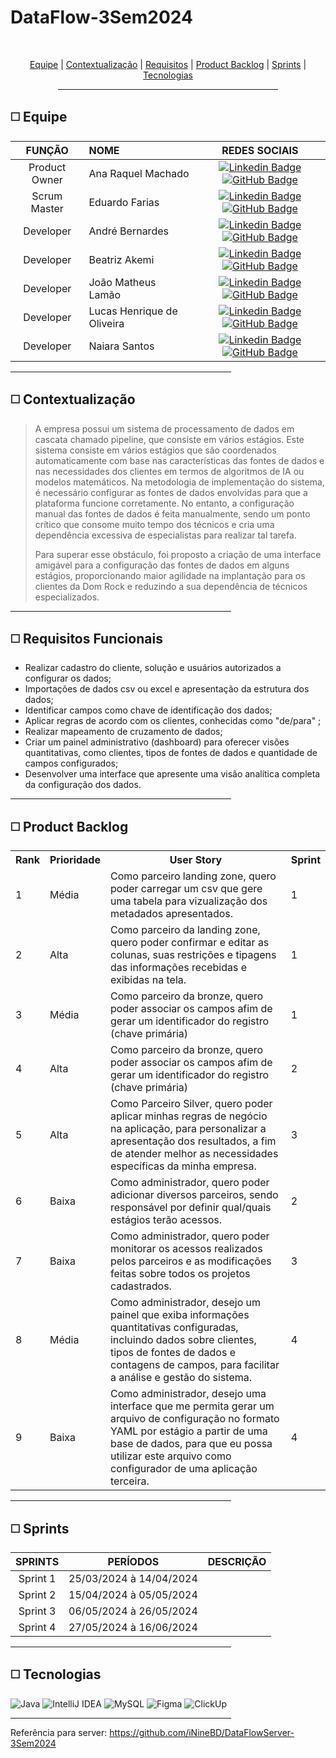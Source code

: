 # DataFlow-3Sem2024

<br>
<p align="center">
    <a href="#equipe">Equipe</a> |
    <a href="#context">Contextualização</a>  |
    <a href="#requisitos">Requisitos</a>  |
    <a href="#backlog">Product Backlog</a>  |
    <a href="#entregas">Sprints</a>  |
    <a href="#tecnologias">Tecnologias</a> 
</p>

<div align="center"><hr width=70%></div>

<span id="equipe">

## ◻️ Equipe

<div align="left">
  
  | **FUNÇÃO** | **NOME** | **REDES SOCIAIS** |
  | :---: | :--- | :---: |
  | Product Owner | Ana Raquel Machado | [![Linkedin Badge](https://img.shields.io/badge/Linkedin-blue?style=flat-square&logo=Linkedin&logoColor=white)](https://www.linkedin.com/in/ana-sasaki-19a2031b8/) [![GitHub Badge](https://img.shields.io/badge/GitHub-111217?style=flat-square&logo=github&logoColor=white)](https://github.com/Anaraquely) |
  | Scrum  Master | Eduardo Farias | [![Linkedin Badge](https://img.shields.io/badge/Linkedin-blue?style=flat-square&logo=Linkedin&logoColor=white)](https://www.linkedin.com/in/eduardofariasp/) [![GitHub Badge](https://img.shields.io/badge/GitHub-111217?style=flat-square&logo=github&logoColor=white)](https://github.com/eduardofpaula) |
  | Developer | André Bernardes | [![Linkedin Badge](https://img.shields.io/badge/Linkedin-blue?style=flat-square&logo=Linkedin&logoColor=white)](https://www.linkedin.com/in/andre-oliveira2004) [![GitHub Badge](https://img.shields.io/badge/GitHub-111217?style=flat-square&logo=github&logoColor=white)](https://github.com/Andre-Bernardes200) | 
  | Developer | Beatriz Akemi | [![Linkedin Badge](https://img.shields.io/badge/Linkedin-blue?style=flat-square&logo=Linkedin&logoColor=white)](https://www.linkedin.com/in/beatriz-bonatto-263530156) [![GitHub Badge](https://img.shields.io/badge/GitHub-111217?style=flat-square&logo=github&logoColor=white)](https://github.com/BeatrizBonatto) |  
  | Developer | João Matheus Lamão | [![Linkedin Badge](https://img.shields.io/badge/Linkedin-blue?style=flat-square&logo=Linkedin&logoColor=white)](https://www.linkedin.com/in/joaomatheuslamao) [![GitHub Badge](https://img.shields.io/badge/GitHub-111217?style=flat-square&logo=github&logoColor=white)](https://github.com/JoaoMatheusLamao) |  
  | Developer | Lucas Henrique de Oliveira | [![Linkedin Badge](https://img.shields.io/badge/Linkedin-blue?style=flat-square&logo=Linkedin&logoColor=white)](https://www.linkedin.com/in/lucas-henrique-9a557620b) [![GitHub Badge](https://img.shields.io/badge/GitHub-111217?style=flat-square&logo=github&logoColor=white)](https://github.com/LucasHCOliveira7) |
  | Developer | Naiara Santos | [![Linkedin Badge](https://img.shields.io/badge/Linkedin-blue?style=flat-square&logo=Linkedin&logoColor=white)](https://www.linkedin.com/in/naiara-santos-73b83a186) [![GitHub Badge](https://img.shields.io/badge/GitHub-111217?style=flat-square&logo=github&logoColor=white)](https://github.com/NaiaraSantos3) |
</div>

<div align="left"><hr width=70%></div>

<span id="context">

## ◻️ Contextualização

> A empresa  possui um sistema de processamento de dados em cascata chamado pipeline, que consiste em vários estágios. Este sistema consiste em vários estágios que são coordenados automaticamente com base nas características das fontes de dados e nas necessidades dos clientes em termos de algoritmos de IA ou modelos matemáticos. Na metodologia de implementação do sistema, é necessário configurar as fontes de dados envolvidas para que a plataforma funcione corretamente.  No entanto, a configuração manual das fontes de dados é feita manualmente, sendo um ponto crítico que consome muito tempo dos técnicos e cria uma dependência excessiva de especialistas para realizar tal tarefa.
>
> Para superar esse obstáculo, foi proposto a criação de uma interface amigável para a configuração das fontes de dados em alguns estágios, proporcionando maior agilidade na implantação para os clientes da Dom Rock e reduzindo a sua dependência de técnicos especializados.

<div align="left"><hr width=70%></div>

<span id="requisitos">

## ◻️ Requisitos Funcionais
- Realizar cadastro do cliente, solução e usuários autorizados a configurar os dados; 
- Importações de dados csv ou excel e apresentação da estrutura dos dados; 
- Identificar campos como chave de identificação dos dados;
- Aplicar regras de acordo com os clientes, conhecidas como "de/para" ;
- Realizar mapeamento de cruzamento de dados;
- Criar um painel administrativo (dashboard) para oferecer visões quantitativas, como clientes, tipos de fontes de dados e quantidade de campos configurados;
- Desenvolver uma interface que apresente uma visão analítica completa da configuração dos dados. 

<div align="left"><hr width=70%></div>

<span id="backlog">

## ◻️ Product Backlog

<table>
    <tr>
        <th>Rank</th>
        <th>Prioridade</th>
        <th>User Story</th>
        <th>Sprint</th>
    </tr>
    <tr>
        <td>1</td>
        <td>Média</td>
        <td>Como parceiro landing zone, quero poder carregar um csv  que gere uma tabela para vizualização dos metadados apresentados.</td>
        <td>1</td>
    </tr>
    <tr>
        <td>2</td>
        <td>Alta</td>
        <td>Como parceiro da landing zone, quero poder confirmar e editar as colunas, suas restrições e tipagens das informações recebidas e exibidas na tela. </td>
        <td>1</td>
    </tr>
    <tr>
        <td>3</td>
        <td>Média</td>
        <td>Como parceiro da bronze, quero poder associar os campos afim de gerar um identificador do registro (chave primária)</td>
        <td>1</td>
    </tr>
    <tr>
        <td>4</td>
        <td>Alta</td>
        <td>Como parceiro da bronze, quero poder associar os campos afim de gerar um identificador do registro (chave primária)</td>
        <td>2</td>
    </tr>
    <tr>
        <td>5</td>
        <td>Alta</td>
        <td>Como Parceiro Silver, quero poder aplicar minhas regras de negócio na aplicação, para personalizar a apresentação dos resultados, a fim de atender melhor as necessidades específicas da minha empresa.</td>
        <td>3</td>
    </tr>
    <tr>
        <td>6</td>
        <td>Baixa</td>
        <td>Como administrador, quero poder adicionar diversos parceiros, sendo responsável por definir qual/quais estágios terão acessos.</td>
        <td>2</td>
    </tr>
    <tr>
        <td>7</td>
        <td>Baixa</td>
        <td>Como administrador, quero poder monitorar os acessos realizados pelos parceiros e as modificações feitas sobre todos os projetos cadastrados.</td>
        <td>3</td>
    </tr>
    <tr>
        <td>8</td>
        <td>Média</td>
        <td>Como administrador, desejo um painel que exiba informações quantitativas configuradas, incluindo dados sobre clientes, tipos de fontes de dados e contagens de campos, para facilitar a análise e gestão do sistema.</td>
        <td>4</td>
    </tr>
    <tr>
        <td>9</td>
        <td>Baixa</td>
        <td>Como administrador, desejo uma interface que me permita gerar um arquivo de configuração no formato YAML por estágio a partir de uma base de dados, para que eu possa utilizar este arquivo como configurador de uma aplicação terceira.</td>
        <td>4</td>
    </tr>
</table>

<div align="left"><hr width=70%></div>

<span id="entregas">

## ◻️ Sprints

| SPRINTS | PERÍODOS | DESCRIÇÃO |
|:-------:|:-----:|:---------:|
| Sprint 1 | 25/03/2024 à 14/04/2024 |  |
| Sprint 2 | 15/04/2024 à 05/05/2024 |  |
| Sprint 3 | 06/05/2024 à 26/05/2024 |  |
| Sprint 4 | 27/05/2024 à 16/06/2024 |  |

<div align="left"><hr width=70%></div>

<span id="tecnologias">

## ◻️ Tecnologias

![Java](https://img.shields.io/badge/java-%23ED8B00.svg?style=for-the-badge&logo=openjdk&logoColor=white)
![IntelliJ IDEA](https://img.shields.io/badge/IntelliJIDEA-000000.svg?style=for-the-badge&logo=intellij-idea&logoColor=white)
![MySQL](https://img.shields.io/badge/MySQL-005C84?style=for-the-badge&logo=mysql&logoColor=white)
![Figma](https://img.shields.io/badge/figma-%23F24E1E.svg?style=for-the-badge&logo=figma&logoColor=white)
![ClickUp](https://img.shields.io/badge/clickup-%237B68EE.svg?&style=for-the-badge&logo=clickup&logoColor=white)

<div align="left"><hr width=70%></div>


Referência para server: https://github.com/iNineBD/DataFlowServer-3Sem2024
